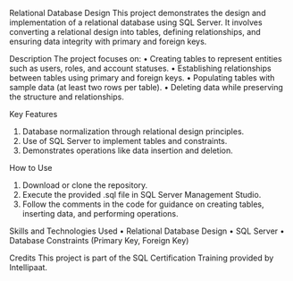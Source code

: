 Relational Database Design
This project demonstrates the design and implementation of a relational database using SQL Server. It involves converting a relational design into tables, defining relationships, and ensuring data integrity with primary and foreign keys.

Description
The project focuses on:
•	Creating tables to represent entities such as users, roles, and account statuses.
•	Establishing relationships between tables using primary and foreign keys.
•	Populating tables with sample data (at least two rows per table).
•	Deleting data while preserving the structure and relationships.

Key Features
1.	Database normalization through relational design principles.
2.	Use of SQL Server to implement tables and constraints.
3.	Demonstrates operations like data insertion and deletion.

How to Use
1.	Download or clone the repository.
2.	Execute the provided .sql file in SQL Server Management Studio.
3.	Follow the comments in the code for guidance on creating tables, inserting data, and performing operations.

Skills and Technologies Used
•	Relational Database Design
•	SQL Server
•	Database Constraints (Primary Key, Foreign Key)

Credits
This project is part of the SQL Certification Training provided by Intellipaat.

